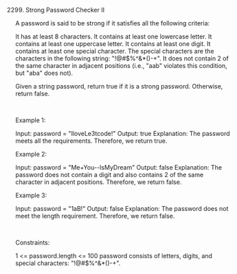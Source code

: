 2299. Strong Password Checker II

A password is said to be strong if it satisfies all the following criteria:

It has at least 8 characters.
It contains at least one lowercase letter.
It contains at least one uppercase letter.
It contains at least one digit.
It contains at least one special character. The special characters are the characters in the following string: "!@#$%^&*()-+".
It does not contain 2 of the same character in adjacent positions (i.e., "aab" violates this condition, but "aba" does not).

Given a string password, return true if it is a strong password. Otherwise, return false.

 

Example 1:

Input: password = "IloveLe3tcode!"
Output: true
Explanation: The password meets all the requirements. Therefore, we return true.


Example 2:

Input: password = "Me+You--IsMyDream"
Output: false
Explanation: The password does not contain a digit and also contains 2 of the same character in adjacent positions. Therefore, we return false.


Example 3:

Input: password = "1aB!"
Output: false
Explanation: The password does not meet the length requirement. Therefore, we return false.

 

Constraints:

1 <= password.length <= 100
password consists of letters, digits, and special characters: "!@#$%^&*()-+".